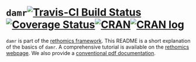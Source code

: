 


# `damr`[![Travis-CI Build Status](https://travis-ci.org/rethomics/damr.svg?branch=master)](https://travis-ci.org/rethomics/damr)[![Coverage Status](https://img.shields.io/codecov/c/github/rethomics/damr/master.svg)](https://codecov.io/github/rethomics/damr?branch=master)[![CRAN](http://www.r-pkg.org/badges/version/damr)](https://cran.r-project.org/package=damr)[![CRAN log](https://cranlogs.r-pkg.org/badges/damr)](https://www.rdocumentation.org/packages/damr)

`damr` is part of the [rethomics framework](https://rethomics.github.io/).
This README is a short explanation of the basics of `damr`.
A comprehensive tutorial is available on the [rethomics webpage](https://rethomics.github.io/damr.html).
We also provide a [conventional pdf documentation](https://github.com/rethomics/damr/raw/master/damr.pdf).



